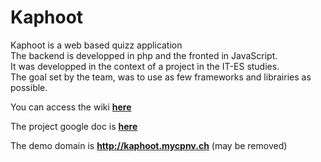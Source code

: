 # Kaphoot
Kaphoot is a web based quizz application  
The backend is developped in php and the fronted in JavaScript.  
It was developped in the context of a project in the IT-ES studies.  
The goal set by the team, was to use as few frameworks and librairies as possible.

You can access the wiki  **[here](https://github.com/CPNV-ES/kaphoot/wiki)**

The project google doc is **[here](https://docs.google.com/document/d/1TAQagjJ9e6VXlPH3-BD6Uk49xhdkTClA4wRw1sYw4Y0/edit)**  

The demo domain is **http://kaphoot.mycpnv.ch** (may be removed)
